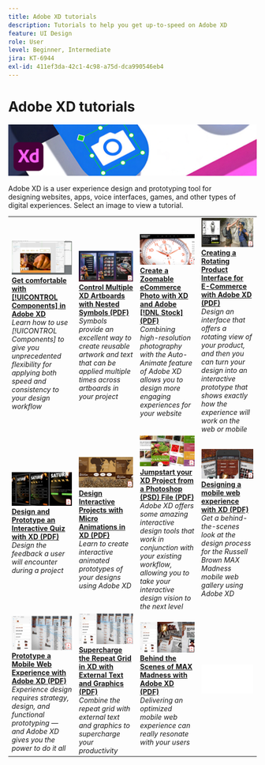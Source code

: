 ```yaml
---
title: Adobe XD tutorials
description: Tutorials to help you get up-to-speed on Adobe XD
feature: UI Design
role: User
level: Beginner, Intermediate
jira: KT-6944
exl-id: 411ef3da-42c1-4c98-a75d-dca990546eb4
---
```

# Adobe XD tutorials

![Creative Cloud Hero Image](../assets/XD.jpg)

Adobe XD is a user experience design and prototyping tool for designing websites, apps, voice interfaces, games, and other types of digital experiences. Select an image to view a tutorial.

<table>
<tr>
 <td>
   <a href="components.md">
      <img alt="Get comfortable with Components in Adobe XD" src="assets/Componentsxd.jpg" />
   </a>
    <div>
   <a href="components.md"><strong>Get comfortable with [!UICONTROL Components] in Adobe XD</strong></a>
    </div>
    <em>Learn how to use [!UICONTROL Components] to give you unprecedented flexibility for applying both speed and consistency to your design workflow</em>
    <br>
  </td>
  <td>
   <a href="assets/ControlMultipleXDArtboardswithNestedSymbols.pdf" target="_blank">
      <img alt="Control Multiple XD Artboards with Nested Symbols" src="assets/ControlMultipleXDArtboardswithNestedSymbols.jpg" />
   </a>
    <div>
   <a href="assets/ControlMultipleXDArtboardswithNestedSymbols.pdf" target="_blank"><strong>Control Multiple XD Artboards with Nested Symbols (PDF)</strong></a>
    </div>
    <em>Symbols provide an excellent way to create reusable artwork and text that can be applied multiple times across artboards in your project</em>
    <br>
  </td>
  <td>
   <a href="assets/CreateaZoomableeCommercePhotowithXDandAdobeStock.pdf" target="_blank">
      <img alt="Create a Zoomable eCommerce Photo with XD and Adobe [!DNL Stock]" src="assets/CreateaZoomableeCommercePhotowithXDandAdobeStock.jpg" />
   </a>
    <div>
   <a href="assets/CreateaZoomableeCommercePhotowithXDandAdobeStock.pdf" target="_blank"><strong>Create a Zoomable eCommerce Photo with XD and Adobe [!DNL Stock] (PDF)</strong></a>
    </div>
    <em>Combining high-resolution photography with the Auto-Animate feature of Adobe XD allows you to design more engaging experiences for your website</em>
    <br>
  </td>
  <td>
   <a href="assets/CreatingaRotatingProductInterfaceforECommercewithAdobeXD.pdf" target="_blank">
      <img alt="Creating a Rotating Product Interface for E-Commerce with Adobe XD" src="assets/CreatingaRotatingProductInterfaceforECommercewithAdobeXD.jpg" />
   </a>
    <div>
   <a href="assets/CreatingaRotatingProductInterfaceforECommercewithAdobeXD.pdf" target="_blank"><strong>Creating a Rotating Product Interface for E-Commerce with Adobe XD (PDF)</strong></a>
    </div>
    <em>Design an interface that offers a rotating view of your product, and then you can turn your design into an interactive prototype that shows exactly how the experience will work on the web or mobile</em>
    <br>
  </td>
</tr>
<tr>
  <td>
   <a href="assets/DesignandPrototypeanInteractiveQuizwithXD.pdf" target="_blank">
      <img alt="Design and Prototype an Interactive Quiz with XD" src="assets/DesignandPrototypeanInteractiveQuizwithXD.jpg" />
   </a>
    <div>
   <a href="assets/DesignandPrototypeanInteractiveQuizwithXD.pdf" target="_blank"><strong>Design and Prototype an Interactive Quiz with XD (PDF)</strong></a>
    </div>
    <em>Design the feedback a user will encounter during a project</em>
    <br>
  </td>
  <td>
   <a href="assets/DesignInteractiveProjectswithMicroAnimationsinXD.pdf" target="_blank">
      <img alt="Design Interactive Projects with Micro Animations in XD" src="assets/DesignInteractiveProjectswithMicroAnimationsinXD.jpg" />
   </a>
    <div>
   <a href="assets/DesignInteractiveProjectswithMicroAnimationsinXD.pdf" target="_blank"><strong>Design Interactive Projects with Micro Animations in XD (PDF)</strong></a>
    </div>
    <em>Learn to create interactive animated prototypes of your designs using Adobe XD</em>
    <br>
  </td>
  <td>
   <a href="assets/JumpstartyourXDProjectfromaPhotoshopFile.pdf" target="_blank">
      <img alt="Jumpstart your XD Project from a Photoshop (PSD) File" src="assets/JumpstartyourXDProjectfromaPhotoshopFile.jpg" />
   </a>
    <div>
   <a href="assets/JumpstartyourXDProjectfromaPhotoshopFile.pdf" target="_blank"><strong>Jumpstart your XD Project from a Photoshop (PSD) File (PDF)</strong></a>
    </div>
    <em>Adobe XD offers some amazing interactive design tools that work in conjunction with your existing workflow, allowing you to take your interactive design vision to the next level</em>
    <br>
  </td>
  <td>
   <a href="assets/MobileWebExperienceswithXD.pdf" target="_blank">
      <img alt="Designing a mobile web experience with XD" src="assets/MobileWebExperienceswithXD.jpg" />
   </a>
    <div>
   <a href="assets/MobileWebExperienceswithXD.pdf" target="_blank"><strong>Designing a mobile web experience with XD (PDF)</strong></a>
    </div>
    <em>Get a behind-the-scenes look at the design process for the Russell Brown MAX Madness mobile web gallery using Adobe XD</em>
    <br>
  </td>
</tr>
<tr>
  <td>
   <a href="assets/PrototypeaMobileWebExperiencewithAdobeXD.pdf" target="_blank">
      <img alt="Prototype a Mobile Web Experience with Adobe XD" src="assets/PrototypeaMobileWebExperiencewithAdobeXD.jpg" />
   </a>
    <div>
   <a href="assets/PrototypeaMobileWebExperiencewithAdobeXD.pdf" target="_blank"><strong>Prototype a Mobile Web Experience with Adobe XD (PDF)</strong></a>
    </div>
    <em>Experience design requires strategy, design, and functional prototyping — and Adobe XD gives you the power to do it all</em>
    <br>
  </td>
  <td>
   <a href="assets/PrototypeaMobileWebExperiencewithAdobeXD.pdf" target="_blank">
      <img alt="Supercharge the Repeat Grid in XD with External Text and Graphics" src="assets/PrototypeaMobileWebExperiencewithAdobeXD.jpg" />
   </a>
    <div>
   <a href="assets/PrototypeaMobileWebExperiencewithAdobeXD.pdf" target="_blank"><strong>Supercharge the Repeat Grid in XD with External Text and Graphics (PDF)</strong></a>
    </div>
    <em>Combine the repeat grid with external text and graphics to supercharge your productivity</em>
    <br>
  </td>
  <td>
   <a href="assets/BehindtheScenesofMAXMadnesswithAdobeXD.pdf" target="_blank">
      <img alt="Behind the Scenes of MAX Madness with Adobe XD" src="assets/BehindtheScenesofMAXMadnesswithAdobeXD.jpg" />
   </a>
    <div>
   <a href="assets/BehindtheScenesofMAXMadnesswithAdobeXD.pdf" target="_blank"><strong>Behind the Scenes of MAX Madness with Adobe XD (PDF)</strong></a>
    </div>
    <em>Delivering an optimized mobile web experience can really resonate with your users</em>
    <br>
  </td>
  <td>
    <img alt="Spacer" src="../assets/Whitespacer.png" />
    <div>
    <br>
  </td>
</tr>
</table>
